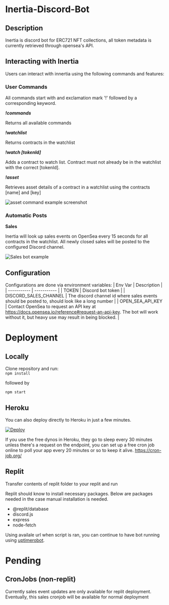 # Inertia-Discord-Bot

## Description
Inertia is discord bot for ERC721 NFT collections, all token metadata is currently retrieved through opensea's API.

## Interacting with Inertia
Users can interact with innertia using the following commands and features:

### User Commands
All commands start with and exclamation mark '!' followed by a corresponding keyword.

***!commands***

Returns all available commands

***!watchlist***


Returns contracts in the watchlist

***!watch [tokenId]***

Adds a contract to watch list. Contract must not already be in the watchlist with the correct [tokenId].

***!asset***

Retrieves asset details of a contract in a watchlist using the contracts [name] and [key]

![asset command example screenshot](https://i.imgur.com/xVqH0Wk.png)

### Automatic Posts
**Sales**

Inertia will look up sales events on OpenSea every 15 seconds for all contracts in the watchlist. All newly closed sales will be posted to the configured Discord channel.

![Sales bot example](https://i.imgur.com/xsDDqy8.png)

## Configuration

Configurations are done via environment variables:
| Env Var      | Description |
| ----------- | ----------- |
| TOKEN   | Discord bot token        |
| DISCORD_SALES_CHANNEL   | The discord channel id where sales events should be posted to, should look like a long number       |
| OPEN_SEA_API_KEY | Contact OpenSea to request an API key at https://docs.opensea.io/reference#request-an-api-key.  The bot will work without it, but heavy use may result in being blocked. |


# Deployment
## Locally
Clone repository and run:   
`npm install`

followed by

`npm start`

## Heroku
You can also deploy directly to Heroku in just a few minutes.

[![Deploy](https://www.herokucdn.com/deploy/button.svg)](https://heroku.com/deploy)

If you use the free dynos in Heroku, they go to sleep every 30 minutes unless there's a request on the endpoint, you can set up a free cron job online to poll your app every 20 minutes or so to keep it alive. https://cron-job.org/

## Replit
Transfer contents of replit folder to your replit and run

Replit should know to install necessary packages. Below are packages needed in the case manual installation is needed.
- @replit/database
- discord.js
- express
- node-fetch

Using availale url when script is ran, you can continue to have bot running using [uptimerobot](https://uptimerobot.com/).

# Pending
## CronJobs (non-replit)
Currently sales event updates are only available for replit deployment. Eventually, this sales cronjob will be available for normal deployment